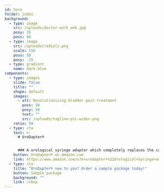 ```yaml
---
id: hero
folder: index
background:
  - type: image
    src: /uploads/doctor-work_web.jpg
    posy: 25
    posx: 66
  - type: image
    src: /uploads/radials.png
    scale: 150
    posx: 50
    posy: -15
  - type: gradient
    name: dark-blue
components:
  - type: images
    slide: false
    title: ""
    shape: default
    images:
      - alt: Revolutionizing bladder pain treatment
        posx: 50
        posy: 50
        text: ""
        src: /uploads/tagline-pic-wider.png
    ratio: 50
  - type: cta
    text: >-
      # UroDapter®


      ### A urological syringe adapter which completely replaces the catheter: it enables painless and complication-free bladder instillation
    button: UroDapter® on Amazon.com
    link: https://www.amazon.com/s?k=urodapter+%22Urological+Syringe+adapter%22
  - type: cta
    title: "UroDapter® new to you? Order a sample package today!"
    button: Sample package
    background: ""
    link: /shop
---
```


